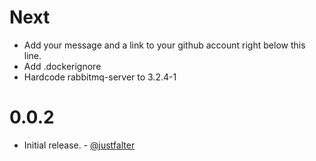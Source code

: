 Next
====

* Add your message and a link to your github account right below this line.
* Add .dockerignore
* Hardcode rabbitmq-server to 3.2.4-1

0.0.2
====
* Initial release. - [@justfalter](https://github.com/justfalter)
